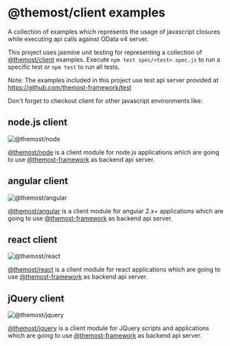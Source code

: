 # @themost/client examples

A collection of examples which represents the usage of javascript closures while executing api calls against OData v4 server.

This project uses jasmine unit testing for representing a collection of [@themost/client](https://github.com/themost-framework/client) examples. Execute `npm test spec/<test>.spec.js` to run a specific test or `npm test` to run all tests.

Note: The examples included in this project use test api server provided at https://github.com/themost-framework/test

Don't forget to checkout client for other javascript environments like:

## node.js client

![@themost/node](https://raw.githubusercontent.com/themost-framework/client/main/docs/nodejs.png)

[@themost/node](https://github.com/themost-framework/node) is a client module for node.js applications which are going to use [@themost-framework](https://github.com/themost-framework) as backend api server.

## angular client

![@themost/angular](https://raw.githubusercontent.com/themost-framework/client/main/docs/angular.png)

[@themost/angular](https://github.com/themost-framework/angular) is a client module for angular 2.x+ applications which are going to use [@themost-framework](https://github.com/themost-framework) as backend api server.

## react client

![@themost/react](https://raw.githubusercontent.com/themost-framework/client/main/docs/react.png)

[@themost/react](https://github.com/themost-framework/react) is a client module for react applications which are going to use [@themost-framework](https://github.com/themost-framework) as backend api server.

## jQuery client

![@themost/jquery](https://raw.githubusercontent.com/themost-framework/client/main/docs/jquery.png)

[@themost/jquery](https://github.com/themost-framework/jquery) is a client module for JQuery scripts and applications which are going to use [@themost-framework](https://github.com/themost-framework) as backend api server.
